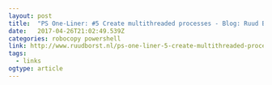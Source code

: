 ```yaml
---
layout: post 
title:  "PS One-Liner: #5 Create multithreaded processes - Blog: Ruud Borst" 
date:   2017-04-26T21:02:49.539Z 
categories: robocopy powershell 
link: http://www.ruudborst.nl/ps-one-liner-5-create-multithreaded-process-commands/ 
tags:
  - links
ogtype: article 
---
```


